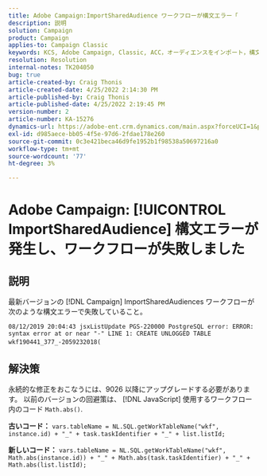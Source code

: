 ```yaml
---
title: Adobe Campaign:ImportSharedAudience ワークフローが構文エラー「
description: 説明
solution: Campaign
product: Campaign
applies-to: Campaign Classic
keywords: KCS, Adobe Campaign, Classic, ACC，オーディエンスをインポート，構文エラー
resolution: Resolution
internal-notes: TK204050
bug: true
article-created-by: Craig Thonis
article-created-date: 4/25/2022 2:14:30 PM
article-published-by: Craig Thonis
article-published-date: 4/25/2022 2:19:45 PM
version-number: 2
article-number: KA-15276
dynamics-url: https://adobe-ent.crm.dynamics.com/main.aspx?forceUCI=1&pagetype=entityrecord&etn=knowledgearticle&id=19d73c03-a2c4-ec11-a7b6-0022480a1ec2
exl-id: d985aece-bb05-4f5e-97d6-2fdae178e260
source-git-commit: 0c3e421beca46d9fe1952b1f98538a50697216a0
workflow-type: tm+mt
source-wordcount: '77'
ht-degree: 3%

---
```


# Adobe Campaign: [!UICONTROL ImportSharedAudience] 構文エラーが発生し、ワークフローが失敗しました

## 説明


最新バージョンの [!DNL Campaign] ImportSharedAudiences ワークフローが次のような構文エラーで失敗していること。

`08/12/2019 20:04:43 jsxListUpdate PGS-220000 PostgreSQL error: ERROR:  syntax error at or near "-" LINE 1: CREATE UNLOGGED TABLE wkf190441_377_-2059232018(    `                                        


## 解決策


永続的な修正をおこなうには、9026 以降にアップグレードする必要があります。 以前のバージョンの回避策は、 [!DNL JavaScript] 使用するワークフロー内のコード `Math.abs()`.

<b>古いコード：</b>
`vars.tableName = NL.SQL.getWorkTableName("wkf", instance.id) + "_" + task.taskIdentifier + "_" + list.listId;`

<b>新しいコード：</b>
`vars.tableName = NL.SQL.getWorkTableName("wkf", Math.abs(instance.id)) + "_" + Math.abs(task.taskIdentifier) + "_" + Math.abs(list.listId);`
